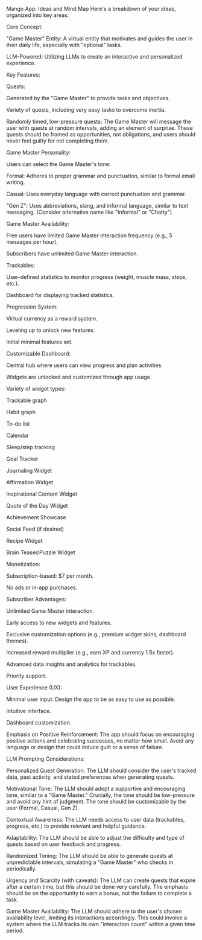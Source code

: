 Mango App: Ideas and Mind Map
Here's a breakdown of your ideas, organized into key areas:

Core Concept:

"Game Master" Entity: A virtual entity that motivates and guides the user in their daily life, especially with "optional" tasks.

LLM-Powered: Utilizing LLMs to create an interactive and personalized experience.

Key Features:

Quests:

Generated by the "Game Master" to provide tasks and objectives.

Variety of quests, including very easy tasks to overcome inertia.

Randomly timed, low-pressure quests: The Game Master will message the user with quests at random intervals, adding an element of surprise. These quests should be framed as opportunities, not obligations, and users should never feel guilty for not completing them.

Game Master Personality:

Users can select the Game Master's tone:

Formal: Adheres to proper grammar and punctuation, similar to formal email writing.

Casual: Uses everyday language with correct punctuation and grammar.

"Gen Z": Uses abbreviations, slang, and informal language, similar to text messaging. (Consider alternative name like "Informal" or "Chatty")

Game Master Availability:

Free users have limited Game Master interaction frequency (e.g., 5 messages per hour).

Subscribers have unlimited Game Master interaction.

Trackables:

User-defined statistics to monitor progress (weight, muscle mass, steps, etc.).

Dashboard for displaying tracked statistics.

Progression System:

Virtual currency as a reward system.

Leveling up to unlock new features.

Initial minimal features set.

Customizable Dashboard:

Central hub where users can view progress and plan activities.

Widgets are unlocked and customized through app usage.

Variety of widget types:

Trackable graph

Habit graph

To-do list

Calendar

Sleep/step tracking

Goal Tracker

Journaling Widget

Affirmation Widget

Inspirational Content Widget

Quote of the Day Widget

Achievement Showcase

Social Feed (if desired)

Recipe Widget

Brain Teaser/Puzzle Widget

Monetization:

Subscription-based: $7 per month.

No ads or in-app purchases.

Subscriber Advantages:

Unlimited Game Master interaction.

Early access to new widgets and features.

Exclusive customization options (e.g., premium widget skins, dashboard themes).

Increased reward multiplier (e.g., earn XP and currency 1.5x faster).

Advanced data insights and analytics for trackables.

Priority support.

User Experience (UX):

Minimal user input: Design the app to be as easy to use as possible.

Intuitive interface.

Dashboard customization.

Emphasis on Positive Reinforcement: The app should focus on encouraging positive actions and celebrating successes, no matter how small. Avoid any language or design that could induce guilt or a sense of failure.

LLM Prompting Considerations:

Personalized Quest Generation: The LLM should consider the user's tracked data, past activity, and stated preferences when generating quests.

Motivational Tone: The LLM should adopt a supportive and encouraging tone, similar to a "Game Master." Crucially, the tone should be low-pressure and avoid any hint of judgment. The tone should be customizable by the user (Formal, Casual, Gen Z).

Contextual Awareness: The LLM needs access to user data (trackables, progress, etc.) to provide relevant and helpful guidance.

Adaptability: The LLM should be able to adjust the difficulty and type of quests based on user feedback and progress.

Randomized Timing: The LLM should be able to generate quests at unpredictable intervals, simulating a "Game Master" who checks in periodically.

Urgency and Scarcity (with caveats): The LLM can create quests that expire after a certain time, but this should be done very carefully. The emphasis should be on the opportunity to earn a bonus, not the failure to complete a task.

Game Master Availability: The LLM should adhere to the user's chosen availability level, limiting its interactions accordingly. This could involve a system where the LLM tracks its own "interaction count" within a given time period.
